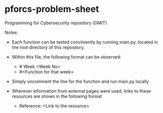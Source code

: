 # pforcs-problem-sheet
Programming for Cybersecurity repository (GMIT)

Notes:

* Each function can be tested conviniently by running main.py, located in the root directory of this repository.
* Within this file, the following format can be observed:

    - \# Week \<Week No\>
    - \#\<Function for that week\>

* Simply uncomment the line for the function and run main.py locally
* Wherever information from external pages were used, links to these resources are shown in the following format

    - Reference:   \<Link to the resource\>
  

